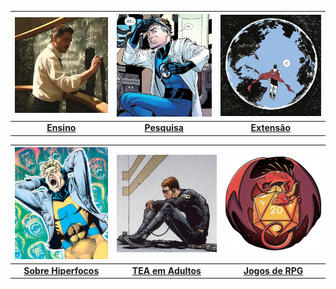 
[![Ensino](imagens/index_pics/ensino.jpeg "Ensino")](pages/index_ensino.html) | [![Pesquisa](imagens/index_pics/pesquisa.png "Interesses de Pesquisa")](pages/index_pesquisa_hq.html) | [![Extensão](imagens/index_pics/extensao.png "Atividades de Extensão Universitária")](pages/index_extensao.html) |
|:--:|:--:|:--:|
| **[Ensino](pages/ensino/ensino.html)** | **[Pesquisa](pages/pesquisa/pesquisa_hq.html)** | **[Extensão](pages/pesquisa/pesquisa_edu.html)**|

| [![Sobre Hiperfocos](imagens/index_pics/hiperfocos.png "Sobre Hiperfocos")](pages/index_hiperfoco.html) | [![Autismo em Adultos](imagens/index_pics/cyclope_tea.png "Autismo em Adultos")](pages/index_tea.html) | [![Jogos de RPG e Educação](imagens/index_pics/dragond20.png "Jogos de RPG")](pages/index_rpg.html) |
|:--:|:--:|:--:|
| **[Sobre Hiperfocos](pages/index_hiperfoco.html)** | **[TEA em Adultos](index_tea.html)** | **[Jogos de RPG](pages/index_rpg.html)** |
